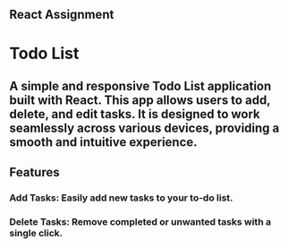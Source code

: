 ## React Assignment
# Todo List
## A simple and responsive Todo List application built with React. This app allows users to add, delete, and edit tasks. It is designed to work seamlessly across various devices, providing a smooth and intuitive experience.

## Features
### **Add Tasks**: Easily add new tasks to your to-do list.
### **Delete Tasks**: Remove completed or unwanted tasks with a single click.